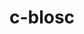 ---
title: "c-blosc"
layout: cache
categories: [package, develop]
meta: {"compilers": ["cce@=18.0.0", "gcc@=10.3.0", "gcc@=11.1.0", "gcc@=11.4.0", "gcc@=12.4.0", "gcc@=7.3.1", "gcc@=9.4.0", "msvc@=19.39.33523", "oneapi@=2024.1.0", "oneapi@=2024.2.1"], "num_specs": 27, "num_specs_by_stack": {"aws-isc": 1, "aws-isc-aarch64": 1, "aws-pcluster-icelake": 1, "aws-pcluster-neoverse_v1": 1, "aws-pcluster-x86_64_v4": 2, "data-vis-sdk": 5, "e4s": 2, "e4s-cray-rhel": 2, "e4s-cray-sles": 4, "e4s-neoverse-v2": 1, "e4s-neoverse_v1": 2, "e4s-oneapi": 3, "e4s-power": 1, "e4s-rocm-external": 1, "root": 27, "windows-vis": 1}, "oss": ["amzn2", "rhel8", "sle_hpc15", "ubuntu20.04", "ubuntu22.04", "windows10.0.20348"], "platforms": ["linux", "windows"], "stacks": ["aws-isc", "aws-isc-aarch64", "aws-pcluster-icelake", "aws-pcluster-neoverse_v1", "aws-pcluster-x86_64_v4", "data-vis-sdk", "e4s", "e4s-cray-rhel", "e4s-cray-sles", "e4s-neoverse-v2", "e4s-neoverse_v1", "e4s-oneapi", "e4s-power", "e4s-rocm-external", "root", "windows-vis"], "targets": ["aarch64", "neoverse_v1", "neoverse_v2", "ppc64le", "skylake_avx512", "x86_64", "x86_64_v3", "x86_64_v4"], "versions": ["1.21.4", "1.21.5"]}
spec_details: [{"compiler": "gcc@=9.4.0", "hash": "2deumjopjyajmhx2obb6vcxe3iplcl6d", "os": "ubuntu20.04", "platform": "linux", "size": "-", "stacks": ["e4s-power", "root"], "target": "ppc64le", "variants": ["+avx2", "build_system=cmake", "build_type=Release", "generator=make", "~ipo"], "versions": ["1.21.5"]}, {"compiler": "gcc@=12.4.0", "hash": "2lppi4vrpy4tm7yj7suctx6p3b2fdwnv", "os": "amzn2", "platform": "linux", "size": "-", "stacks": ["aws-pcluster-neoverse_v1", "root"], "target": "neoverse_v1", "variants": ["+avx2", "build_system=cmake", "build_type=Release", "generator=make", "~ipo"], "versions": ["1.21.5"]}, {"compiler": "oneapi@=2024.2.1", "hash": "2smcmfw32oc5qu5oofoc4kirypqwl57i", "os": "ubuntu22.04", "platform": "linux", "size": "-", "stacks": ["e4s-oneapi", "root"], "target": "x86_64_v3", "variants": ["+avx2", "build_system=cmake", "build_type=Release", "generator=make", "~ipo"], "versions": ["1.21.5"]}, {"compiler": "gcc@=7.3.1", "hash": "3reujmnnvxrftush5k23feh72wxjnmk4", "os": "amzn2", "platform": "linux", "size": "-", "stacks": ["aws-isc-aarch64", "root"], "target": "aarch64", "variants": ["+avx2", "build_system=cmake", "build_type=Release", "generator=make", "~ipo"], "versions": ["1.21.5"]}, {"compiler": "gcc@=11.4.0", "hash": "6kfrd6ffcvnnbw5iinndkopn7u6ogar4", "os": "ubuntu22.04", "platform": "linux", "size": "-", "stacks": ["e4s", "root"], "target": "x86_64_v3", "variants": ["+avx2", "build_system=cmake", "build_type=Release", "generator=make", "~ipo"], "versions": ["1.21.5"]}, {"compiler": "oneapi@=2024.2.1", "hash": "6wczhezxcbzybem5tnve7gyu2o6ulf5a", "os": "ubuntu22.04", "platform": "linux", "size": "-", "stacks": ["e4s-oneapi", "root"], "target": "x86_64_v3", "variants": ["+avx2", "build_system=cmake", "build_type=Release", "generator=make", "~ipo"], "versions": ["1.21.5"]}, {"compiler": "gcc@=10.3.0", "hash": "7646qcebk2ly5chnihs4wo5umo2ecqu5", "os": "sle_hpc15", "platform": "linux", "size": "-", "stacks": ["e4s-cray-sles", "root"], "target": "x86_64_v4", "variants": ["+avx2", "build_system=cmake", "build_type=Release", "generator=make", "~ipo"], "versions": ["1.21.5"]}, {"compiler": "oneapi@=2024.2.1", "hash": "7yly4bjtgpuohi6fekvl53nbgk5cumrk", "os": "ubuntu22.04", "platform": "linux", "size": "-", "stacks": ["e4s-oneapi", "root"], "target": "x86_64_v3", "variants": ["+avx2", "build_system=cmake", "build_type=Release", "generator=make", "~ipo"], "versions": ["1.21.5"]}, {"compiler": "gcc@=11.1.0", "hash": "acafgufjrcd76rpv5qdh3e2maizr45ek", "os": "ubuntu20.04", "platform": "linux", "size": "-", "stacks": ["data-vis-sdk", "root"], "target": "x86_64_v3", "variants": ["+avx2", "build_system=cmake", "build_type=Release", "generator=make", "~ipo"], "versions": ["1.21.5"]}, {"compiler": "gcc@=10.3.0", "hash": "bzj5jebqwxnrsrgq74ae4mekabtcbhw2", "os": "sle_hpc15", "platform": "linux", "size": "-", "stacks": ["e4s-cray-sles", "root"], "target": "x86_64_v4", "variants": ["+avx2", "build_system=cmake", "build_type=Release", "generator=make", "~ipo"], "versions": ["1.21.5"]}, {"compiler": "cce@=18.0.0", "hash": "cwb737uakvmd77kogbfhfzyhob4k6xlg", "os": "rhel8", "platform": "linux", "size": "-", "stacks": ["e4s-cray-rhel", "root"], "target": "x86_64_v3", "variants": ["+avx2", "build_system=cmake", "build_type=Release", "generator=make", "~ipo"], "versions": ["1.21.5"]}, {"compiler": "gcc@=11.1.0", "hash": "fjcch34w43itn33jkdrhj7purkkcefla", "os": "ubuntu20.04", "platform": "linux", "size": "-", "stacks": ["data-vis-sdk", "root"], "target": "x86_64_v3", "variants": ["+avx2", "build_system=cmake", "build_type=Release", "generator=make", "~ipo"], "versions": ["1.21.5"]}, {"compiler": "oneapi@=2024.1.0", "hash": "fpdr3uhki5fbmiidf7twgmeavw5c5so4", "os": "amzn2", "platform": "linux", "size": "-", "stacks": ["aws-pcluster-x86_64_v4", "root"], "target": "x86_64_v3", "variants": ["+avx2", "build_system=cmake", "build_type=Release", "generator=make", "~ipo"], "versions": ["1.21.5"]}, {"compiler": "gcc@=7.3.1", "hash": "inbkbhg2kqu32zb4prn4jyr4f5goz6yb", "os": "amzn2", "platform": "linux", "size": "-", "stacks": ["aws-pcluster-icelake", "root"], "target": "skylake_avx512", "variants": ["+avx2", "build_system=cmake", "build_type=Release", "generator=make", "~ipo"], "versions": ["1.21.4"]}, {"compiler": "cce@=18.0.0", "hash": "ixvvv4nm6k7znh3gmrc6dpqpbhukwhi2", "os": "rhel8", "platform": "linux", "size": "-", "stacks": ["e4s-cray-rhel", "root"], "target": "x86_64_v3", "variants": ["+avx2", "build_system=cmake", "build_type=Release", "generator=make", "~ipo"], "versions": ["1.21.5"]}, {"compiler": "gcc@=10.3.0", "hash": "lg2o3qsb4sg6jkihxsfwkn5233o6fklb", "os": "sle_hpc15", "platform": "linux", "size": "-", "stacks": ["e4s-cray-sles", "root"], "target": "x86_64_v4", "variants": ["+avx2", "build_system=cmake", "build_type=Release", "generator=make", "~ipo"], "versions": ["1.21.5"]}, {"compiler": "gcc@=11.1.0", "hash": "poxe5ew5veaa4yjz7hae4ojmzhx4isto", "os": "ubuntu20.04", "platform": "linux", "size": "-", "stacks": ["data-vis-sdk", "root"], "target": "x86_64_v3", "variants": ["+avx2", "build_system=cmake", "build_type=Release", "generator=make", "~ipo"], "versions": ["1.21.5"]}, {"compiler": "gcc@=11.4.0", "hash": "pq73cgmjvvikr2662ftrzeyp6erao7v4", "os": "ubuntu22.04", "platform": "linux", "size": "-", "stacks": ["e4s-neoverse-v2", "root"], "target": "neoverse_v2", "variants": ["+avx2", "build_system=cmake", "build_type=Release", "generator=make", "~ipo"], "versions": ["1.21.5"]}, {"compiler": "gcc@=11.1.0", "hash": "s2xi4qcf5jfgsakfvyldhslgfaleyuro", "os": "ubuntu20.04", "platform": "linux", "size": "-", "stacks": ["data-vis-sdk", "root"], "target": "x86_64_v3", "variants": ["+avx2", "build_system=cmake", "build_type=Release", "generator=make", "~ipo"], "versions": ["1.21.5"]}, {"compiler": "gcc@=11.1.0", "hash": "tj6xahoailc5nqfkpp34tenj34zpmyax", "os": "ubuntu20.04", "platform": "linux", "size": "-", "stacks": ["data-vis-sdk", "root"], "target": "x86_64_v3", "variants": ["+avx2", "build_system=cmake", "build_type=Release", "generator=make", "~ipo"], "versions": ["1.21.5"]}, {"compiler": "gcc@=11.4.0", "hash": "tjmc5pq72t3omikfu5u25zipisfpqhqo", "os": "ubuntu22.04", "platform": "linux", "size": "-", "stacks": ["e4s-neoverse_v1", "root"], "target": "neoverse_v1", "variants": ["+avx2", "build_system=cmake", "build_type=Release", "generator=make", "~ipo"], "versions": ["1.21.5"]}, {"compiler": "gcc@=11.4.0", "hash": "uywywjjxn7vhfjbfegfix7yb4b7moz34", "os": "ubuntu22.04", "platform": "linux", "size": "-", "stacks": ["e4s-neoverse_v1", "root"], "target": "neoverse_v1", "variants": ["+avx2", "build_system=cmake", "build_type=Release", "generator=make", "~ipo"], "versions": ["1.21.5"]}, {"compiler": "gcc@=7.3.1", "hash": "vquzjr2e3qkencgwkyi7ylw53zul4oad", "os": "amzn2", "platform": "linux", "size": "-", "stacks": ["aws-isc", "root"], "target": "x86_64_v3", "variants": ["+avx2", "build_system=cmake", "build_type=Release", "generator=make", "~ipo"], "versions": ["1.21.5"]}, {"compiler": "gcc@=10.3.0", "hash": "w4x6xy277fm7gzl2smjcq5poiwa734lh", "os": "sle_hpc15", "platform": "linux", "size": "-", "stacks": ["e4s-cray-sles", "root"], "target": "x86_64_v4", "variants": ["+avx2", "build_system=cmake", "build_type=Release", "generator=make", "~ipo"], "versions": ["1.21.5"]}, {"compiler": "oneapi@=2024.1.0", "hash": "y3fuizoelboxyk4bix4o56yeb6i447wg", "os": "amzn2", "platform": "linux", "size": "-", "stacks": ["aws-pcluster-x86_64_v4", "root"], "target": "x86_64_v4", "variants": ["+avx2", "build_system=cmake", "build_type=Release", "generator=make", "~ipo"], "versions": ["1.21.5"]}, {"compiler": "msvc@=19.39.33523", "hash": "ym7ytesjiy3rgjrrd2u7ah5nlectlhh4", "os": "windows10.0.20348", "platform": "windows", "size": "-", "stacks": ["root", "windows-vis"], "target": "x86_64", "variants": ["+avx2", "build_system=cmake", "build_type=Release", "generator=ninja", "~ipo"], "versions": ["1.21.5"]}, {"compiler": "gcc@=11.4.0", "hash": "zghrabyirn2kte5xsojj7nwavyi5vubl", "os": "ubuntu22.04", "platform": "linux", "size": "-", "stacks": ["e4s", "e4s-rocm-external", "root"], "target": "x86_64_v3", "variants": ["+avx2", "build_system=cmake", "build_type=Release", "generator=make", "~ipo"], "versions": ["1.21.5"]}]
---